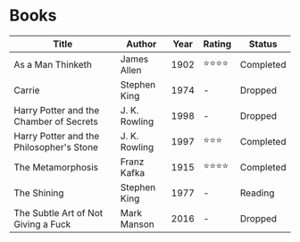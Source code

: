 # Books

| Title                                    | Author        | Year | Rating   | Status    |
| ---------------------------------------- | ------------- | ---- | -------- | --------- |
| As a Man Thinketh                        | James Allen   | 1902 | ⭐⭐⭐⭐ | Completed |
| Carrie                                   | Stephen King  | 1974 | -        | Dropped   |
| Harry Potter and the Chamber of Secrets  | J. K. Rowling | 1998 | -        | Dropped   |
| Harry Potter and the Philosopher's Stone | J. K. Rowling | 1997 | ⭐⭐⭐   | Completed |
| The Metamorphosis                        | Franz Kafka   | 1915 | ⭐⭐⭐⭐ | Completed |
| The Shining                              | Stephen King  | 1977 | -        | Reading   |
| The Subtle Art of Not Giving a Fuck      | Mark Manson   | 2016 | -        | Dropped   |
